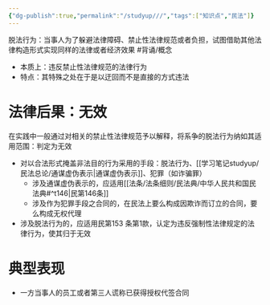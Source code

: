 ```yaml
---
{"dg-publish":true,"permalink":"/studyup///","tags":["知识点","民法"]}
---
```


脱法行为：当事人为了躲避法律障碍、禁止性法律规范或者负担，试图借助其他法律构造形式实现同样的法律或者经济效果 #背诵/概念 
- 本质上：违反禁止性法律规范的法律行为
- 特点：其特殊之处在于是以迂回而不是直接的方式违法
# 法律后果：无效
在实践中一般通过对相关的禁止性法律规范予以解释，将系争的脱法行为纳如其适用范围：判定为无效
- 对以合法形式掩盖非法目的行为采用的手段：脱法行为、[[学习笔记studyup/民法总论/通谋虚伪表示\|通谋虚伪表示]]、犯罪（如诈骗罪）
	- 涉及通谋虚伪表示的，应适用[[法条/法条细则/民法典/中华人民共和国民法典#^t146\|民第146条]]
	- 涉及作为犯罪手段之合同的，在民法上要么构成因欺诈而订立的合同，要么构成无权代理
- 涉及脱法行为的，应适用民第153 条第1款，认定为违反强制性法律规定的法律行为，使其归于无效
# 典型表现
- 一方当事人的员工或者第三人谎称已获得授权代签合同
